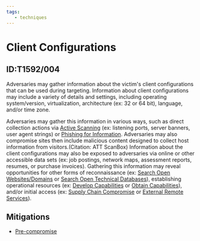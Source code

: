 ```yaml
---
tags:
   - techniques
---
```

# Client Configurations
## ID:T1592/004
Adversaries may gather information about the victim's client configurations that can be used during targeting. Information about client configurations may include a variety of details and settings, including operating system/version, virtualization, architecture (ex: 32 or 64 bit), language, and/or time zone.

Adversaries may gather this information in various ways, such as direct collection actions via [Active Scanning](/mitre/techniques/T1595) (ex: listening ports, server banners, user agent strings) or [Phishing for Information](/mitre/techniques/T1598). Adversaries may also compromise sites then include malicious content designed to collect host information from visitors.(Citation: ATT ScanBox) Information about the client configurations may also be exposed to adversaries via online or other accessible data sets (ex: job postings, network maps, assessment reports, resumes, or purchase invoices). Gathering this information may reveal opportunities for other forms of reconnaissance (ex: [Search Open Websites/Domains](/mitre/techniques/T1593) or [Search Open Technical Databases](/mitre/techniques/T1596)), establishing operational resources (ex: [Develop Capabilities](/mitre/techniques/T1587) or [Obtain Capabilities](/mitre/techniques/T1588)), and/or initial access (ex: [Supply Chain Compromise](/mitre/techniques/T1195) or [External Remote Services](/mitre/techniques/T1133)).
## Mitigations
* [Pre-compromise](mitigations/M1056)
